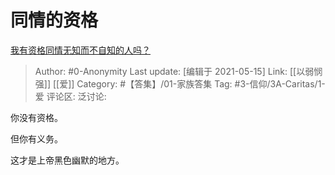 # 同情的资格
[我有资格同情无知而不自知的人吗？](https://www.zhihu.com/question/441105696/answer/1791575775)

> Author: #0-Anonymity
> Last update: [编辑于 2021-05-15]
> Link: [[以弱悯强]] [[爱]]
> Category: #【答集】/01-家族答集
> Tag: #3-信仰/3A-Caritas/1-爱
> 评论区:
> 泛讨论:

你没有资格。

但你有义务。

这才是上帝黑色幽默的地方。
